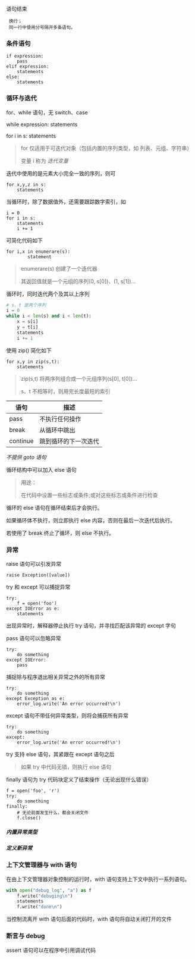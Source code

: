语句结束

     换行；
     同一行中使用分号隔开多条语句。

### 条件语句

    if expression:
        pass
    elif expression:
        statements
    else:
        statements

### 循环与迭代

for、while 语句，无 switch、case

while expression:
        statements
 
for i in s:
        statements
> for 仅适用于可迭代对象（包括内置的序列类型，如 列表、元组、字符串）
>
> 变量 i 称为 *迭代变量*

迭代中使用的是元素大小完全一致的序列，则可

    for x,y,z in s:
        statements

当循环时，除了数据值外，还需要跟踪数字索引，如

    i = 0
    for i in s:
        statements
        i += 1

可简化代码如下

    for i,x in enumerare(s):
            statement
> enumerare(s) 创建了一个迭代器
> 
> 其返回值就是一个元组的序列(0, s[0])、(1, s[1])...

循环时，同时迭代两个及其以上序列

``` python
# s、t 是两个序列
i = 0
while i < len(s) and i < len(t):
    x = s[i]
    y = t[i]
    statements
    i += 1
```

使用 zip() 简化如下

    for x,y in zip(s,t):
        statements
> zip(s,t) 将两序列组合成一个元组序列(s[0], t[0])...
> 
> s、t 不相等时，则用完长度最短的索引

语句|描述
---|---
pass|不执行任何操作
break|从循环中跳出
continue|跳到循环的下一次迭代

*不提供 goto 语句*

循环结构中可以加入 else 语句
> 用途：
> 
> 在代码中设置一些标志或条件;或对这些标志或条件进行检查

循环的 else 语句在循环结束后才会执行。

如果循环体不执行，则立即执行 else 内容，否则在最后一次迭代后执行。

若使用了 break 终止了循环，则 else 不执行。

### 异常

raise 语句可以引发异常

    raise Exception([value])

try 和 except 可以捕捉异常

    try:
        f = open('foo')
    except IOError as e:
        statements

出现异常时，解释器停止执行 try 语句，并寻找匹配该异常的 except 字句

pass 语句可以忽略异常

    try:
        do something
    except IOError:
        pass

捕捉除与程序退出相关异常之外的所有异常

    try:
        do something
    except Exception as e:
        error_log.write('An error occurred!\n')

except 语句不带任何异常类型，则将会捕获所有异常

    try:
        do something
    except:
        error_log.write('An error occurred!\n')

try 支持 else 语句，其紧跟在 except 语句之后
> 如果 try 中代码无错，则执行 else 语句

finally 语句为 try 代码块定义了结束操作（无论出现什么错误）

    f = open('foo', 'r')
    try:
        do something
    finally:
        # 无论前面发生什么，都会关闭文件
        f.close()

##### 内置异常类型

##### 定义新异常

### 上下文管理器与 with 语句

在由上下文管理器对象控制的运行时，with 语句支持上下文中执行一系列语句。

``` python
with open("debug_log", "a") as f
    f.write("debuging\n")
    statements
    f.write("done\n")
```

当控制流离开 with 语句后面的代码时，with 语句将自动关闭打开的文件

### 断言与 __debug__

assert 语句可以在程序中引用调试代码
